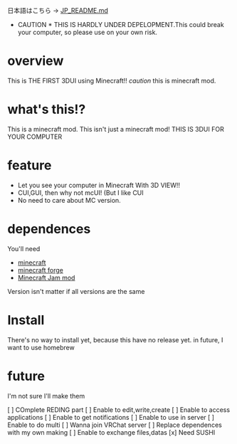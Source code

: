 日本語はこちら -> [JP_README.md](https://github.com/Cj-bc/mcUI/blob/master/JP_README.md)

* CAUTION * THIS IS HARDLY UNDER DEPELOPMENT.This could break your computer, so please use on your own risk.

# overview

  This is THE FIRST 3DUI using Minecraft!!
  *caution* this is minecraft mod.

# what's this!?

  This is a minecraft mod.
  This isn't just a minecraft mod!
  THIS IS 3DUI FOR YOUR COMPUTER

# feature

  * Let you see your computer in Minecraft With 3D VIEW!!
  * CUI,GUI, then why not mcUI! (But I like CUI
  * No need to care about MC version.

# dependences

  You'll need

  * [minecraft](https://minecraft.net)
  * [minecraft forge](https://files.minecraftforge.net)
  * [Minecraft Jam mod](https://github.com/arpruss/raspberryjammod)

  Version isn't matter if all versions are the same

# Install

  There's no way to install yet, because this have no release yet.
  in future, I want to use homebrew


# future

I'm not sure I'll make them

  [ ] COmplete REDING part
  [ ] Enable to edit,write,create
  [ ] Enable to access applications
  [ ] Enable to get notifications
  [ ] Enable to use in server
  [ ] Enable to do multi
  [ ] Wanna join VRChat server
  [ ] Replace dependences with my own making
  [ ] Enable to exchange files,datas
  [x] Need SUSHI
